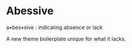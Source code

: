 # Abessive
a•bes•sive : indicating absence or lack

A new theme boilerplate unique for what it lacks.
